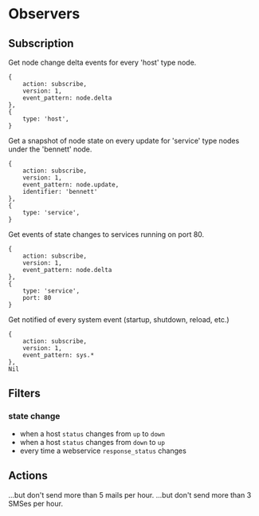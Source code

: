 # Observers

## Subscription

Get node change delta events for every 'host' type node.

    {
        action: subscribe,
        version: 1,
        event_pattern: node.delta
    },
    {
        type: 'host',
    }

Get a snapshot of node state on every update for 'service' type nodes under
the 'bennett' node.

    {
        action: subscribe,
        version: 1,
        event_pattern: node.update,
        identifier: 'bennett'
    },
    {
        type: 'service',
    }

Get events of state changes to services running on port 80.

    {
        action: subscribe,
        version: 1,
        event_pattern: node.delta
    },
    {
        type: 'service',
        port: 80
    }

Get notified of every system event (startup, shutdown, reload, etc.)

    {
        action: subscribe,
        version: 1,
        event_pattern: sys.*
    },
    Nil



## Filters

### state change

- when a host `status` changes from `up` to `down`
- when a host `status` changes from `down` to `up`
- every time a webservice `response_status` changes


## Actions

...but don't send more than 5 mails per hour.
...but don't send more than 3 SMSes per hour.


